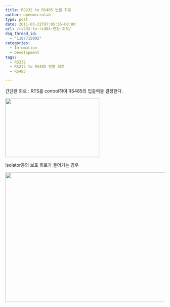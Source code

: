 ```yaml
---
title: RS232 to RS485 변환 회로
author: openmicrolab
type: post
date: 2011-03-22T07:05:55+00:00
url: /rs232-to-rs485-변환-회로/
dsq_thread_id:
  - "1187715002"
categories:
  - Infomation
  - Development
tags:
  - RS232
  - RS232 to RS485 변환 회로
  - RS485

---
```

간단한 회로 : RTS를 control하여 RS485의 입출력을 결정한다.

<P style="MARGIN: 0px">
  <img loading="lazy" src="/images/1/cfile23.uf.1473C13F4D8849FB340681.jpg" class="aligncenter" width="297" height="185" alt="" filename="RS232 tto RS485.jpg" filemime="image/jpeg" />
</P>

Isolator등의 보호 회로가 들어가는 경우

<P style="MARGIN: 0px">
  <img loading="lazy" src="/images/1/cfile25.uf.1573DC424D884A353C8072.gif" class="aligncenter" width="683" height="408" alt="" filename="rs232-rs485_cable.gif" filemime="image/jpeg" />
</P>